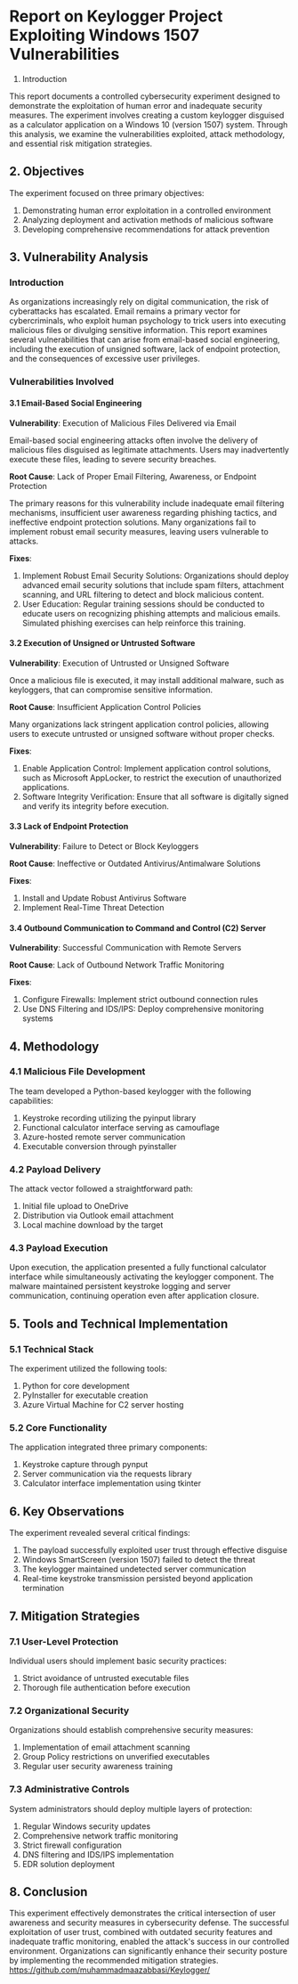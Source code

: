 # Report on Keylogger Project Exploiting Windows 1507 Vulnerabilities

 1. Introduction

This report documents a controlled cybersecurity experiment designed to demonstrate the exploitation of human error and inadequate security measures. The experiment involves creating a custom keylogger disguised as a calculator application on a Windows 10 (version 1507) system. Through this analysis, we examine the vulnerabilities exploited, attack methodology, and essential risk mitigation strategies.

## 2. Objectives

The experiment focused on three primary objectives:
1. Demonstrating human error exploitation in a controlled environment
2. Analyzing deployment and activation methods of malicious software
3. Developing comprehensive recommendations for attack prevention

## 3. Vulnerability Analysis

### Introduction

As organizations increasingly rely on digital communication, the risk of cyberattacks has escalated. Email remains a primary vector for cybercriminals, who exploit human psychology to trick users into executing malicious files or divulging sensitive information. This report examines several vulnerabilities that can arise from email-based social engineering, including the execution of unsigned software, lack of endpoint protection, and the consequences of excessive user privileges.

### Vulnerabilities Involved

#### 3.1 Email-Based Social Engineering

**Vulnerability**: Execution of Malicious Files Delivered via Email

Email-based social engineering attacks often involve the delivery of malicious files disguised as legitimate attachments. Users may inadvertently execute these files, leading to severe security breaches.

**Root Cause**: Lack of Proper Email Filtering, Awareness, or Endpoint Protection

The primary reasons for this vulnerability include inadequate email filtering mechanisms, insufficient user awareness regarding phishing tactics, and ineffective endpoint protection solutions. Many organizations fail to implement robust email security measures, leaving users vulnerable to attacks.

**Fixes**:
1. Implement Robust Email Security Solutions: Organizations should deploy advanced email security solutions that include spam filters, attachment scanning, and URL filtering to detect and block malicious content.
2. User Education: Regular training sessions should be conducted to educate users on recognizing phishing attempts and malicious emails. Simulated phishing exercises can help reinforce this training.

#### 3.2 Execution of Unsigned or Untrusted Software

**Vulnerability**: Execution of Untrusted or Unsigned Software

Once a malicious file is executed, it may install additional malware, such as keyloggers, that can compromise sensitive information.

**Root Cause**: Insufficient Application Control Policies

Many organizations lack stringent application control policies, allowing users to execute untrusted or unsigned software without proper checks.

**Fixes**:
1. Enable Application Control: Implement application control solutions, such as Microsoft AppLocker, to restrict the execution of unauthorized applications.
2. Software Integrity Verification: Ensure that all software is digitally signed and verify its integrity before execution.

#### 3.3 Lack of Endpoint Protection

**Vulnerability**: Failure to Detect or Block Keyloggers

**Root Cause**: Ineffective or Outdated Antivirus/Antimalware Solutions

**Fixes**:
1. Install and Update Robust Antivirus Software
2. Implement Real-Time Threat Detection

#### 3.4 Outbound Communication to Command and Control (C2) Server

**Vulnerability**: Successful Communication with Remote Servers

**Root Cause**: Lack of Outbound Network Traffic Monitoring

**Fixes**:
1. Configure Firewalls: Implement strict outbound connection rules
2. Use DNS Filtering and IDS/IPS: Deploy comprehensive monitoring systems

## 4. Methodology

### 4.1 Malicious File Development

The team developed a Python-based keylogger with the following capabilities:
1. Keystroke recording utilizing the pyinput library
2. Functional calculator interface serving as camouflage
3. Azure-hosted remote server communication
4. Executable conversion through pyinstaller

### 4.2 Payload Delivery

The attack vector followed a straightforward path:
1. Initial file upload to OneDrive
2. Distribution via Outlook email attachment
3. Local machine download by the target

### 4.3 Payload Execution

Upon execution, the application presented a fully functional calculator interface while simultaneously activating the keylogger component. The malware maintained persistent keystroke logging and server communication, continuing operation even after application closure.

## 5. Tools and Technical Implementation

### 5.1 Technical Stack

The experiment utilized the following tools:
1. Python for core development
2. PyInstaller for executable creation
3. Azure Virtual Machine for C2 server hosting

### 5.2 Core Functionality

The application integrated three primary components:
1. Keystroke capture through pynput
2. Server communication via the requests library
3. Calculator interface implementation using tkinter

## 6. Key Observations

The experiment revealed several critical findings:
1. The payload successfully exploited user trust through effective disguise
2. Windows SmartScreen (version 1507) failed to detect the threat
3. The keylogger maintained undetected server communication
4. Real-time keystroke transmission persisted beyond application termination

## 7. Mitigation Strategies

### 7.1 User-Level Protection

Individual users should implement basic security practices:
1. Strict avoidance of untrusted executable files
2. Thorough file authentication before execution

### 7.2 Organizational Security

Organizations should establish comprehensive security measures:
1. Implementation of email attachment scanning
2. Group Policy restrictions on unverified executables
3. Regular user security awareness training

### 7.3 Administrative Controls

System administrators should deploy multiple layers of protection:
1. Regular Windows security updates
2. Comprehensive network traffic monitoring
3. Strict firewall configuration
4. DNS filtering and IDS/IPS implementation
5. EDR solution deployment

## 8. Conclusion

This experiment effectively demonstrates the critical intersection of user awareness and security measures in cybersecurity defense. The successful exploitation of user trust, combined with outdated security features and inadequate traffic monitoring, enabled the attack's success in our controlled environment. Organizations can significantly enhance their security posture by implementing the recommended mitigation strategies.
https://github.com/muhammadmaazabbasi/Keylogger/


